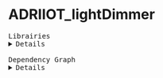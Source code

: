 # ADRIIOT_lightDimmer

<pre>
Librairies
<details>
ADRIIOT_lightDimmer             = https://github.com/AdriLighting/ADRIIOT_lightDimmer

ArduinoJson                     = https://github.com/bblanchon/ArduinoJson
</details>
Dependency Graph
<details>
|-- [ADRIIOT_lightDimmer] 1.0.0
|   |-- [ArduinoJson] 6.17.1</details>
</pre>

